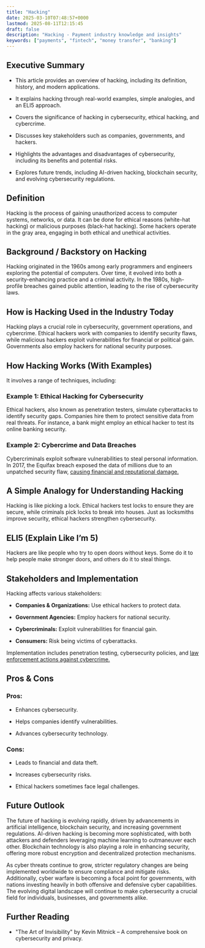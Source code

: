 ```yaml
---
title: "Hacking"
date: 2025-03-10T07:48:57+0000
lastmod: 2025-08-11T12:15:45
draft: false
description: "Hacking - Payment industry knowledge and insights"
keywords: ["payments", "fintech", "money transfer", "banking"]
---
```


## Executive Summary

- This article provides an overview of hacking, including its definition, history, and modern applications.

- It explains hacking through real-world examples, simple analogies, and an ELI5 approach.

- Covers the significance of hacking in cybersecurity, ethical hacking, and cybercrime.

- Discusses key stakeholders such as companies, governments, and hackers.

- Highlights the advantages and disadvantages of cybersecurity, including its benefits and potential risks.

- Explores future trends, including AI-driven hacking, blockchain security, and evolving cybersecurity regulations.

## Definition 

Hacking is the process of gaining unauthorized access to computer systems, networks, or data. It can be done for ethical reasons (white-hat hacking) or malicious purposes (black-hat hacking). Some hackers operate in the gray area, engaging in both ethical and unethical activities.

## Background / Backstory on Hacking

Hacking originated in the 1960s among early programmers and engineers exploring the potential of computers. Over time, it evolved into both a security-enhancing practice and a criminal activity. In the 1980s, high-profile breaches gained public attention, leading to the rise of cybersecurity laws.

## How is Hacking Used in the Industry Today

Hacking plays a crucial role in cybersecurity, government operations, and cybercrime. Ethical hackers work with companies to identify security flaws, while malicious hackers exploit vulnerabilities for financial or political gain. Governments also employ hackers for national security purposes.

## How Hacking Works (With Examples)

It involves a range of techniques, including:

### Example 1: Ethical Hacking for Cybersecurity

Ethical hackers, also known as penetration testers, simulate cyberattacks to identify security gaps. Companies hire them to protect sensitive data from real threats. For instance, a bank might employ an ethical hacker to test its online banking security.

### Example 2: Cybercrime and Data Breaches

Cybercriminals exploit software vulnerabilities to steal personal information. In 2017, the Equifax breach exposed the data of millions due to an unpatched security flaw, [causing financial and reputational damage.](https://faisalkhanllc.xyz/resources/payments-wiki/f/financial-crimes/)

## A Simple Analogy for Understanding Hacking

Hacking is like picking a lock. Ethical hackers test locks to ensure they are secure, while criminals pick locks to break into houses. Just as locksmiths improve security, ethical hackers strengthen cybersecurity.

## ELI5 (Explain Like I’m 5)

Hackers are like people who try to open doors without keys. Some do it to help people make stronger doors, and others do it to steal things.

## Stakeholders and Implementation

Hacking affects various stakeholders:

- **Companies & Organizations:** Use ethical hackers to protect data.

- **Government Agencies:** Employ hackers for national security.

- **Cybercriminals:** Exploit vulnerabilities for financial gain.

- **Consumers:** Risk being victims of cyberattacks.

Implementation includes penetration testing, cybersecurity policies, and [law enforcement actions against cybercrime.](https://faisalkhanllc.xyz/resources/payments-wiki/l/law-enforcement-agencies-leas/)

## Pros & Cons

### Pros:

- Enhances cybersecurity.

- Helps companies identify vulnerabilities.

- Advances cybersecurity technology.

### Cons:

- Leads to financial and data theft.

- Increases cybersecurity risks.

- Ethical hackers sometimes face legal challenges.

## Future Outlook

The future of hacking is evolving rapidly, driven by advancements in artificial intelligence, blockchain security, and increasing government regulations. AI-driven hacking is becoming more sophisticated, with both attackers and defenders leveraging machine learning to outmaneuver each other. Blockchain technology is also playing a role in enhancing security, offering more robust encryption and decentralized protection mechanisms.

As cyber threats continue to grow, stricter regulatory changes are being implemented worldwide to ensure compliance and mitigate risks. Additionally, cyber warfare is becoming a focal point for governments, with nations investing heavily in both offensive and defensive cyber capabilities. The evolving digital landscape will continue to make cybersecurity a crucial field for individuals, businesses, and governments alike.

## Further Reading

- "The Art of Invisibility" by Kevin Mitnick – A comprehensive book on cybersecurity and privacy.